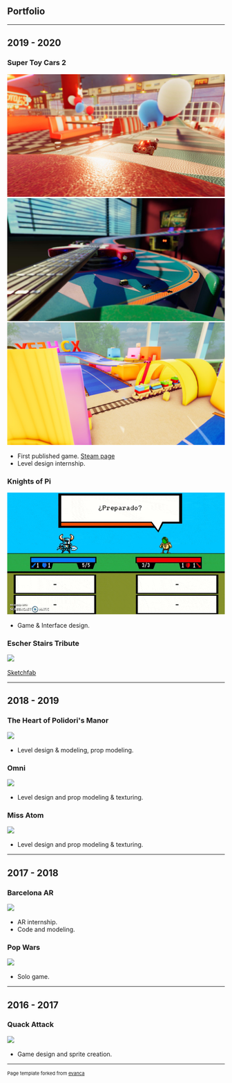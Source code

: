 ## Portfolio

---

## 2019 - 2020 

### Super Toy Cars 2

<img src="images/Loading_Diner01-02.jpg?raw=true"/>
<img src="images/Loading_Diner02-03.jpg?raw=true"/>
<img src="images/Loading_Nursery02-02.jpg?raw=true"/>

- First published game. [Steam page](https://store.steampowered.com/app/1028840/Super_Toy_Cars_2/)
- Level design internship.


### Knights of Pi
<img src="images/KoP.gif?raw=true"/>

- Game & Interface design.


### Escher Stairs Tribute
<img src="images/dummy_thumbnail.jpg?raw=true"/>

[Sketchfab](https://sketchfab.com/3d-models/eschers-stairs-737369afba2040e689d34a5124ba98b7)

---

## 2018 - 2019

### The Heart of Polidori's Manor
<img src="images/dummy_thumbnail.jpg?raw=true"/>

- Level design & modeling, prop modeling.


### Omni
<img src="images/dummy_thumbnail.jpg?raw=true"/>

- Level design and prop modeling & texturing.

### Miss Atom
<img src="images/dummy_thumbnail.jpg?raw=true"/>

- Level design and prop modeling & texturing.

---

## 2017 - 2018

### Barcelona AR
<img src="images/dummy_thumbnail.jpg?raw=true"/>

- AR internship.
- Code and modeling.

### Pop Wars
<img src="images/dummy_thumbnail.jpg?raw=true"/>

- Solo game.

---

## 2016 - 2017

### Quack Attack
<img src="images/dummy_thumbnail.jpg?raw=true"/>

- Game design and sprite creation.

---

<p style="font-size:11px">Page template forked from <a href="https://github.com/evanca/quick-portfolio">evanca</a></p>
<!-- Remove above link if you don't want to attibute -->
